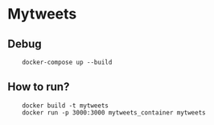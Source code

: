 # Mytweets

## Debug
```
    docker-compose up --build
```

## How to run?
```
    docker build -t mytweets
    docker run -p 3000:3000 mytweets_container mytweets
```